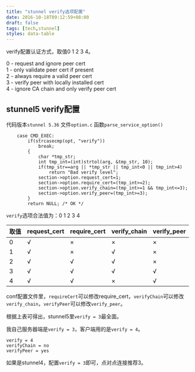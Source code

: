 ```yaml
---
title: "stunnel verify选项配置"
date: 2016-10-18T09:12:59+08:00
draft: false
tags: [tech,stunnel]
styles: data-table
---
```


verify配置认证方式，取值0 1 2 3 4。

0 - request and ignore peer cert  
1 - only validate peer cert if present  
2 - always require a valid peer cert  
3 - verify peer with locally installed cert  
4 - ignore CA chain and only verify peer cert  

<!--more-->

## stunnel5 verify配置

代码版本`stunnel 5.36`  文件`option.c`  函数`parse_service_option()`

```
    case CMD_EXEC:
        if(strcasecmp(opt, "verify"))
            break;
        {
            char *tmp_str;
            int tmp_int=(int)strtol(arg, &tmp_str, 10);
            if(tmp_str==arg || *tmp_str || tmp_int<0 || tmp_int>4)
                return "Bad verify level";
            section->option.request_cert=1;
            section->option.require_cert=(tmp_int>=2);
            section->option.verify_chain=(tmp_int>=1 && tmp_int<=3);
            section->option.verify_peer=(tmp_int>=3);
        }
        return NULL; /* OK */
```

`verify`选项合法值为：0  1 2 3 4

|取值|request_cert|require_cert|verify_chain|verify_peer|
|----|----|----|----|----|
| 0 | √ | × | × | × |
| 1 | √ | × | √ | × |
| 2 | √ | √ | √ | × |
| 3 | √ | √ | √ | √ |
| 4 | √ | √ | × | √ |

conf配置文件里，`requireCert`可以修改require_cert，`verifyChain`可以修改`verify_chain`，`verifyPeer`可以修改`verify_peer`。

根据上表可得出，stunnel5里`verify = 3`最全面。

我自己服务器端是`verify = 3`，客户端用的是`verify = 4`。

```
verify = 4
verifyChain = no
verifyPeer = yes
```

如果是stunnel4，配置`verify = 3`即可，点对点连接推荐3。

